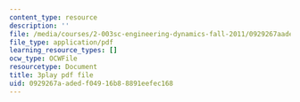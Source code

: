 ```yaml
---
content_type: resource
description: ''
file: /media/courses/2-003sc-engineering-dynamics-fall-2011/0929267aadedf04916b88891eefec168_d00XI_UTKQo.pdf
file_type: application/pdf
learning_resource_types: []
ocw_type: OCWFile
resourcetype: Document
title: 3play pdf file
uid: 0929267a-aded-f049-16b8-8891eefec168
---
```

